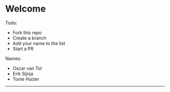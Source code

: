 # Welcome

Todo:
- Fork this repo
- Create a branch
- Add your name to the list 
- Start a PR

Names:
- Oscar van Tol
- Erik Sijnja
- Tonie Huizer

-----

